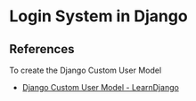 # Login System in Django


## References
To create the Django Custom User Model
- [Django Custom User Model - LearnDjango](https://learndjango.com/tutorials/django-custom-user-model)
